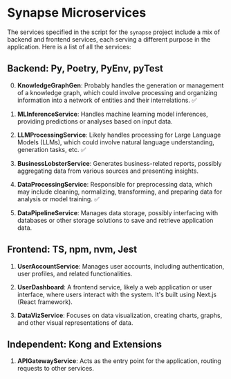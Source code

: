 # Synapse Microservices

The services specified in the script for the `synapse` project include a mix of backend and frontend services, each serving a different purpose in the application. Here is a list of all the services:

## Backend: Py, Poetry, PyEnv, pyTest

0. **KnowledgeGraphGen**: Probably handles the generation or management of a knowledge graph, which could involve processing and organizing information into a network of entities and their interrelations. ✅

1. **MLInferenceService**: Handles machine learning model inferences, providing predictions or analyses based on input data.

2. **LLMProcessingService**: Likely handles processing for Large Language Models (LLMs), which could involve natural language understanding, generation tasks, etc. ✅

3. **BusinessLobsterService**: Generates business-related reports, possibly aggregating data from various sources and presenting insights.

4. **DataProcessingService**: Responsible for preprocessing data, which may include cleaning, normalizing, transforming, and preparing data for analysis or model training. ✅

5. **DataPipelineService**: Manages data storage, possibly interfacing with databases or other storage solutions to save and retrieve application data.

## Frontend: TS, npm, nvm, Jest

1. **UserAccountService**: Manages user accounts, including authentication, user profiles, and related functionalities.

2. **UserDashboard**: A frontend service, likely a web application or user interface, where users interact with the system. It's built using Next.js (React framework).

3. **DataVizService**: Focuses on data visualization, creating charts, graphs, and other visual representations of data.

## Independent: Kong and Extensions

1. **APIGatewayService**: Acts as the entry point for the application, routing requests to other services.


